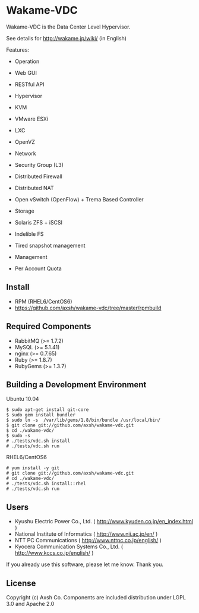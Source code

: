 Wakame-VDC
============

Wakame-VDC is the Data Center Level Hypervisor.

See details for http://wakame.jp/wiki/ (in English)

Features:

* Operation
 * Web GUI
 * RESTful API

* Hypervisor
 * KVM
 * VMware ESXi
 * LXC
 * OpenVZ

* Network
 * Security Group (L3)
 * Distributed Firewall
 * Distributed NAT
 * Open vSwitch (OpenFlow) + Trema Based Controller

* Storage
 * Solaris ZFS + iSCSI
 * Indelible FS
 * Tired snapshot management

* Management
 * Per Account Quota

Install
-------

* RPM (RHEL6/CentOS6)
 * https://github.com/axsh/wakame-vdc/tree/master/rpmbuild

Required Components
--------------------

* RabbitMQ (>= 1.7.2)
* MySQL (>= 5.1.41)
* nginx (>= 0.7.65)
* Ruby (>= 1.8.7)
* RubyGems (>= 1.3.7)


Building a Development Environment
----------------------------------

Ubuntu 10.04

    $ sudo apt-get install git-core
    $ sudo gem install bundler
    $ sudo ln -s  /var/lib/gems/1.8/bin/bundle /usr/local/bin/
    $ git clone git://github.com/axsh/wakame-vdc.git
    $ cd ./wakame-vdc/
    $ sudo -s
    # ./tests/vdc.sh install
    # ./tests/vdc.sh run

RHEL6/CentOS6

    # yum install -y git
    # git clone git://github.com/axsh/wakame-vdc.git
    # cd ./wakame-vdc/
    # ./tests/vdc.sh install::rhel
    # ./tests/vdc.sh run

Users
-----

* Kyushu Electric Power Co., Ltd. ( http://www.kyuden.co.jp/en_index.html )
* National Institute of Informatics ( http://www.nii.ac.jp/en/ )
* NTT PC Communications ( http://www.nttpc.co.jp/english/ )
* Kyocera Communication Systems Co., Ltd. ( http://www.kccs.co.jp/english/ )

If you already use this software, please let me know. Thank you.

License
---------

Copyright (c) Axsh Co.
Components are included distribution under LGPL 3.0 and Apache 2.0

